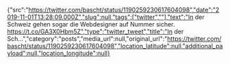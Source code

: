 {"src":"https://twitter.com/bascht/status/1190259230617604098","date":"2019-11-01T13:28:09.000Z","slug":null,"tags":["twitter",""],"text":"In der Schweiz gehen sogar die Webdesigner auf Nummer sicher. https://t.co/GA3X0Hbm5Z","type":"twitter_tweet","title":"In der Sch…","category":"posts","media_url":null,"original_url":"https://twitter.com/bascht/status/1190259230617604098","location_latitude":null,"additional_payload":null,"location_longitude":null}